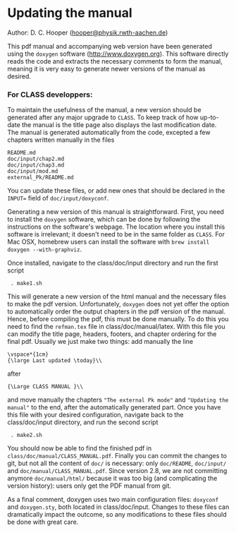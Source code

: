 Updating the manual
===================
Author: D. C. Hooper (hooper@physik.rwth-aachen.de)

This pdf manual and accompanying web version have been generated using the `doxygen` software (http://www.doxygen.org). This software directly reads the code and extracts the necessary comments to form the manual, meaning it is very easy to generate newer versions of the manual as desired.

### For CLASS developpers: ###

To maintain the usefulness of the manual, a new version should be generated after any major upgrade to `CLASS`. To keep track of how up-to-date the manual is the title page also displays the last modification date. The manual is generated	automatically from the code, excepted a few chapters written manually in the files

    README.md
    doc/input/chap2.md
    doc/input/chap3.md
    doc/input/mod.md
    external_Pk/README.md

You can	update these files, or add new ones that should	be declared in the `INPUT=` field of `doc/input/doxyconf`.

Generating a new version of this manual is straightforward. First, you need to install the `doxygen` software, which can be done by following the instructions on the software's webpage. The location where you install this software is irrelevant; it doesn't need to be in the same folder as `CLASS`. For Mac OSX, homebrew users can install the software with `brew install doxygen --with-graphviz`.

Once installed, navigate to the class/doc/input directory and run the first script

` . make1.sh`

This will generate a new version of the html manual and the necessary files to make the pdf version. Unfortunately, `doxygen` does not yet offer the option to automatically order the output chapters in the pdf version of the manual. Hence, before compiling the pdf, this must be done manually. To do this you need to find the `refman.tex` file in class/doc/manual/latex. With this file you can modify the title page, headers, footers, and chapter ordering for the final pdf. Usually we just make two things: add manually the line

    \vspace*{1cm}
    {\large Last updated \today}\\

after

    {\Large CLASS MANUAL }\\

and move manually the chapters `"The external Pk mode"` and `"Updating the manual"` to the end, after the automatically generated part. Once you have this file with your desired configuration, navigate back to the class/doc/input directory, and run the second script

` . make2.sh`

You should now be able to find the finished pdf in `class/doc/manual/CLASS_MANUAL.pdf`. Finally you can commit the changes to git, but not all the content of `doc/` is necessary: only `doc/README`, `doc/input/` and `doc/manual/CLASS_MANUAL.pdf`. Since version 2.8, we are not committing anymore `doc/manual/html/` because it was too big (and complicating the version history): users only get the PDF manual from git.

As a final comment, doxygen uses two main configuration files: `doxyconf` and `doxygen.sty`, both located in class/doc/input. Changes to these files can dramatically impact the outcome, so any modifications to these files should be done with great care.
